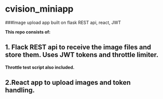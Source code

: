 # cvision_miniapp
###Image upload app built on flask REST api, react, JWT

**This repo consists of:**
## 1. Flack REST api to receive the image files and store them. Uses JWT tokens and throttle limiter.

  #### Throttle test script also included.
  
  
## 2.React app to upload images and token handling.

